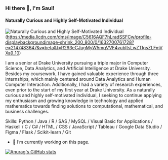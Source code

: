 ### Hi there 👋, I'm Saul!
#### Naturally Curious and Highly Self-Motivated Individual
![Naturally Curious and Highly Self-Motivated Individual](https://datascienceforthepublicgood.org/sites/dspg/files/masthead-images/saul_dspgweb2-01.png) (https://media.licdn.com/dms/image/C5616AQF7hLradSSFCw/profile-displaybackgroundimage-shrink_200_800/0/1632700761728?e=2147483647&v=beta&t=R293eCJugMyW5mqVVF4vubltsLwZTIqsZLFmVXa9_10)

I am a senior at Drake University pursuing a triple major in Computer Science, Data Analytics, and Artificial Intelligence at Drake University. Besides my coursework, I have gained valuable experience through three internships, which mainly centered around Data Analytics and Human Computer Interaction. Additionally, I had a variety of research experiences, even prior to the start of my first year at Drake University. As a naturally curious and highly self-motivated individual, I seeking to continue applying my enthusiasm and growing knowledge in technology and applied mathematics towards finding solutions to computational, mathematical, and business challenges.

Skills: Python / Java / R / SAS / MySQL / Visual Basic for Applications / Haskell / C / C# / HTML / CSS / JavaScript / Tableau / Google Data Studio / Figma / Flask / Scikit-learn / Git

- 🔭 I’m currently working on this page. 

[![Anurag's GitHub stats](https://github-readme-stats.vercel.app/api?username=svarsha4)](https://github.com/anuraghazra/github-readme-stats)
